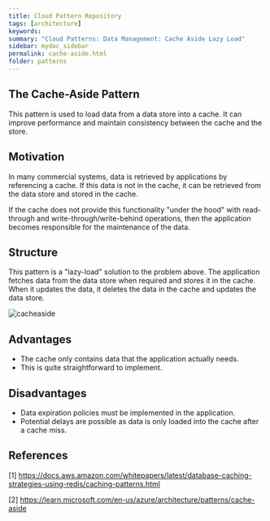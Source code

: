 ```yaml
---
title: Cloud Pattern Repository
tags: [architecture]
keywords:
summary: "Cloud Patterns: Data Management: Cache Aside Lazy Load"
sidebar: mydoc_sidebar
permalink: cache-aside.html
folder: patterns
---
```


## The Cache-Aside Pattern

This pattern is used to load data from a data store into a cache. It can improve performance and maintain consistency between the cache and the store.

## Motivation
In many commercial systems, data is retrieved by applications by referencing a cache. If this data is not in the cache, it can be retrieved from the data store and stored in the cache.

If the cache does not provide this functionality "under the hood" with read-through and write-through/write-behind operations, then the application becomes responsible for the maintenance of the data.

## Structure
This pattern is a "lazy-load" solution to the problem above. The application fetches data from the data store when required and stores it in the cache. When it updates the data, it deletes the data in the cache and updates the data store.

![cacheaside](images/cacheaside.png)

## Advantages
- The cache only contains data that the application actually needs.
- This is quite straightforward to implement.

## Disadvantages
- Data expiration policies must be implemented in the application.
- Potential delays are possible as data is only loaded into the cache after a cache miss.


## References
[1] https://docs.aws.amazon.com/whitepapers/latest/database-caching-strategies-using-redis/caching-patterns.html

[2] https://learn.microsoft.com/en-us/azure/architecture/patterns/cache-aside
